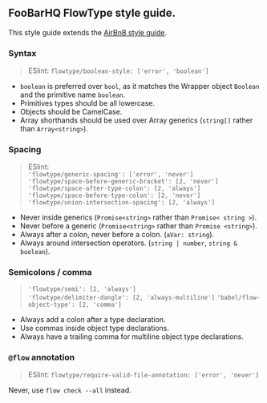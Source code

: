 ## FooBarHQ FlowType style guide.

This style guide extends the [AirBnB style guide](https://github.com/airbnb/javascript).

### Syntax

> ESlint: `flowtype/boolean-style: ['error', 'boolean']`  

- `boolean` is preferred over `bool`, as it matches the Wrapper object `Boolean` and the primitive name `boolean`.
- Primitives types should be all lowercase.
- Objects should be CamelCase.
- Array shorthands should be used over Array generics (`string[]` rather than `Array<string>`).

### Spacing

> ESlint:  
> `'flowtype/generic-spacing': ['error', 'never']`  
> `'flowtype/space-before-generic-bracket': [2, 'never']`  
> `'flowtype/space-after-type-colon': [2, 'always']`  
> `'flowtype/space-before-type-colon': [2, 'never']`  
> `'flowtype/union-intersection-spacing': [2, 'always']`

- Never inside generics (`Promise<string>` rather than `Promise< string >`).
- Never before a generic (`Promise<string>` rather than `Promise <string>`).
- Always after a colon, never before a colon. (`aVar: string`).
- Always around intersection operators. (`string | number`, `string & boolean`).

### Semicolons / comma

> `'flowtype/semi': [2, 'always']`  
> `'flowtype/delimiter-dangle': [2, 'always-multiline']`
> `'babel/flow-object-type': [2, 'comma']`

- Always add a colon after a type declaration.
- Use commas inside object type declarations.
- Always have a trailing comma for multiline object type declarations.

### `@flow` annotation

> ESlint: `flowtype/require-valid-file-annotation: ['error', 'never']`  

Never, use `flow check --all` instead.

